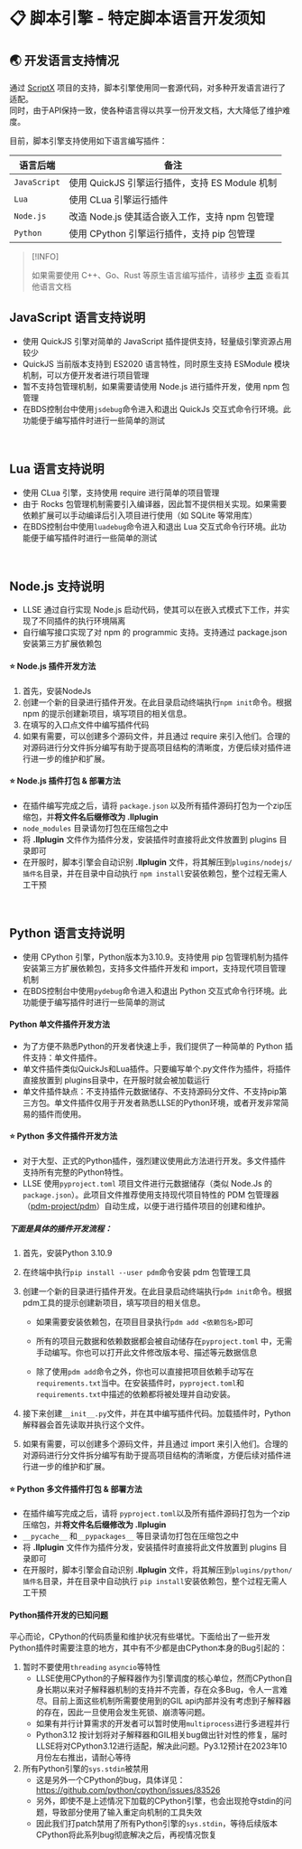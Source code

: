 # 📋 脚本引擎 - 特定脚本语言开发须知

## 🌏 开发语言支持情况

通过 [ScriptX](https://github.com/Tencent/ScriptX) 项目的支持，脚本引擎使用同一套源代码，对多种开发语言进行了适配。    
同时，由于API保持一致，使各种语言得以共享一份开发文档，大大降低了维护难度。

目前，脚本引擎支持使用如下语言编写插件：

| 语言后端           | 备注                                             |
| ------------------ | ---------------------------------------------- |
| `JavaScript`       | 使用 QuickJS 引擎运行插件，支持 ES Module 机制      |
| `Lua`              | 使用 CLua 引擎运行插件                            |
| `Node.js`          | 改造 Node.js 使其适合嵌入工作，支持 npm 包管理       |
| `Python`   | 使用 CPython 引擎运行插件，支持 pip 包管理          |

> [!INFO]
>
> 如果需要使用 C++、Go、Rust 等原生语言编写插件，请移步 [主页](https://levilamina.liteldev.com) 查看其他语言文档

## JavaScript 语言支持说明

- 使用 QuickJS 引擎对简单的 JavaScript 插件提供支持，轻量级引擎资源占用较少
- QuickJS 当前版本支持到 ES2020 语言特性，同时原生支持 ESModule 模块机制，可以方便开发者进行项目管理
- 暂不支持包管理机制，如果需要请使用 Node.js 进行插件开发，使用 npm 包管理
- 在BDS控制台中使用`jsdebug`命令进入和退出 QuickJs 交互式命令行环境。此功能便于编写插件时进行一些简单的测试

<br>

## Lua 语言支持说明

- 使用 CLua 引擎，支持使用 require 进行简单的项目管理
- 由于 Rocks 包管理机制需要引入编译器，因此暂不提供相关实现。如果需要依赖扩展可以手动编译后引入项目进行使用（如 SQLite 等常用库）
- 在BDS控制台中使用`luadebug`命令进入和退出 Lua 交互式命令行环境。此功能便于编写插件时进行一些简单的测试

<br>

## Node.js 支持说明

- LLSE 通过自行实现 Node.js 启动代码，使其可以在嵌入式模式下工作，并实现了不同插件的执行环境隔离
- 自行编写接口实现了对 npm 的 programmic 支持。支持通过 package.json 安装第三方扩展依赖包

#### ⭐ **Node.js 插件开发方法**

1. 首先，安装NodeJs
2. 创建一个新的目录进行插件开发。在此目录启动终端执行`npm init`命令。根据 npm 的提示创建新项目，填写项目的相关信息。
3. 在填写的入口点文件中编写插件代码
4. 如果有需要，可以创建多个源码文件，并且通过 require 来引入他们。合理的对源码进行分文件拆分编写有助于提高项目结构的清晰度，方便后续对插件进行进一步的维护和扩展。

#### ⭐ **Node.js 插件打包 & 部署方法**

- 在插件编写完成之后，请将 `package.json` 以及所有插件源码打包为一个zip压缩包，并**将文件名后缀修改为 .llplugin**
- `node_modules` 目录请勿打包在压缩包之中
- 将 **.llplugin** 文件作为插件分发，安装插件时直接将此文件放置到 plugins 目录即可
- 在开服时，脚本引擎会自动识别 **.llplugin** 文件，将其解压到`plugins/nodejs/插件名`目录，并在目录中自动执行 `npm install`安装依赖包，整个过程无需人工干预

<br>

## Python 语言支持说明

- 使用 CPython 引擎，Python版本为3.10.9。支持使用 pip 包管理机制为插件安装第三方扩展依赖包，支持多文件插件开发和 import，支持现代项目管理机制
- 在BDS控制台中使用`pydebug`命令进入和退出 Python 交互式命令行环境。此功能便于编写插件时进行一些简单的测试

#### **Python 单文件插件开发方法**

- 为了方便不熟悉Python的开发者快速上手，我们提供了一种简单的 Python 插件支持：单文件插件。
- 单文件插件类似QuickJs和Lua插件。只要编写单个.py文件作为插件，将插件直接放置到 plugins目录中，在开服时就会被加载运行
- 单文件插件缺点：不支持插件元数据储存、不支持源码分文件、不支持pip第三方包。单文件插件仅用于开发者熟悉LLSE的Python环境，或者开发非常简易的插件而使用。

#### ⭐ **Python 多文件插件开发方法**

- 对于大型、正式的Python插件，强烈建议使用此方法进行开发。多文件插件支持所有完整的Python特性。
- LLSE 使用`pyproject.toml` 项目文件进行元数据储存（类似 Node.Js 的`package.json`）。此项目文件推荐使用支持现代项目特性的 PDM 包管理器（[pdm-project/pdm](https://github.com/pdm-project/pdm)）自动生成，以便于进行插件项目的创建和维护。

##### **下面是具体的插件开发流程：**

1. 首先，安装Python 3.10.9

2. 在终端中执行`pip install --user pdm`命令安装 pdm 包管理工具

3. 创建一个新的目录进行插件开发。在此目录启动终端执行`pdm init`命令。根据pdm工具的提示创建新项目，填写项目的相关信息。

   - 如果需要安装依赖包，在项目目录执行`pdm add <依赖包名>`即可

   - 所有的项目元数据和依赖数据都会被自动储存在`pyproject.toml` 中，无需手动编写。你也可以打开此文件修改版本号、描述等元数据信息

   - 除了使用`pdm add`命令之外，你也可以直接把项目依赖手动写在`requirements.txt`当中。在安装插件时，`pyproject.toml`和`requirements.txt`中描述的依赖都将被处理并自动安装。

4. 接下来创建`__init__.py`文件，并在其中编写插件代码。加载插件时，Python解释器会首先读取并执行这个文件。

5. 如果有需要，可以创建多个源码文件，并且通过 import 来引入他们。合理的对源码进行分文件拆分编写有助于提高项目结构的清晰度，方便后续对插件进行进一步的维护和扩展。

#### ⭐ **Python 多文件插件打包 & 部署方法**

- 在插件编写完成之后，请将 `pyproject.toml`以及所有插件源码打包为一个zip压缩包，并**将文件名后缀修改为 .llplugin**
- `__pycache__` 和`__pypackages__` 等目录请勿打包在压缩包之中
- 将 **.llplugin** 文件作为插件分发，安装插件时直接将此文件放置到 plugins 目录即可
- 在开服时，脚本引擎会自动识别 **.llplugin** 文件，将其解压到`plugins/python/插件名`目录，并在目录中自动执行 `pip install`安装依赖包，整个过程无需人工干预

#### **Python插件开发的已知问题**

平心而论，CPython的代码质量和维护状况有些堪忧。下面给出了一些开发Python插件时需要注意的地方，其中有不少都是由CPython本身的Bug引起的：

1. 暂时不要使用`threading` `asyncio`等特性
   - LLSE使用CPython的子解释器作为引擎调度的核心单位，然而CPython自身长期以来对子解释器机制的支持并不完善，存在众多Bug，令人一言难尽。目前上面这些机制所需要使用到的GIL api内部并没有考虑到子解释器的存在，因此一旦使用会发生死锁、崩溃等问题。
   - 如果有并行计算需求的开发者可以暂时使用`multiprocess`进行多进程并行
   - Python3.12 按计划将对子解释器和GIL相关bug做出针对性的修复，届时LLSE将对CPython3.12进行适配，解决此问题。Py3.12预计在2023年10月份左右推出，请耐心等待
2. 所有Python引擎的`sys.stdin`被禁用
   - 这是另外一个CPython的bug，具体详见：https://github.com/python/cpython/issues/83526
   - 另外，即使不是上述情况下加载的CPython引擎，也会出现抢夺stdin的问题，导致部分使用了输入重定向机制的工具失效
   - 因此我们打patch禁用了所有Python引擎的`sys.stdin`，等待后续版本CPython将此系列bug彻底解决之后，再视情况恢复
